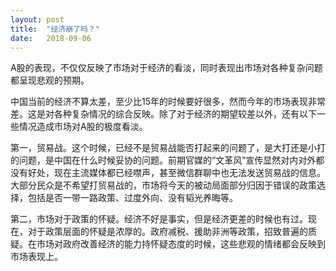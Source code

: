 ```yaml
---
layout: post
title:  "经济崩了吗？"
date:   2018-09-06
---
```


A股的表现，不仅仅反映了市场对于经济的看淡，同时表现出市场对各种复杂问题都呈现悲观的预期。

中国当前的经济不算太差，至少比15年的时候要好很多，然而今年的市场表现非常差。这是对各种复杂情况的综合反映。除了对于经济的期望较差以外，还有以下一些情况造成市场对A股的极度看淡。

第一，贸易战。这个时候，已经不是贸易战能否打起来的问题了，是大打还是小打的问题，是中国在什么时候妥协的问题。前期官媒的“文革风”宣传显然对内对外都没有好处，现在主流媒体都已经噤声，甚至微信群聊中也无法发送贸易战的信息。大部分民众是不希望打贸易战的，市场将今天的被动局面部分归因于错误的政策选择，包括是否一带一路政策、过度外向、没有韬光养晦等。

第二，市场对于政策的怀疑。经济不好是事实，但是经济更差的时候也有过。现在，对于政策层面的怀疑是浓厚的。政府减税、援助非洲等政策，招致普遍的质疑。在市场对政府改善经济的能力持怀疑态度的时候，这些悲观的情绪都会反映到市场表现上。






